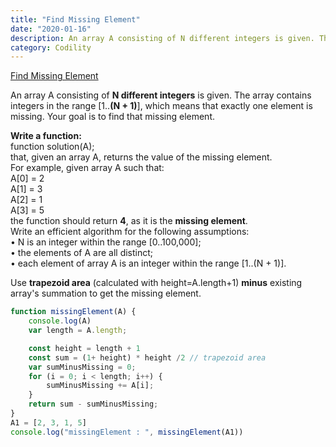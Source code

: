 ```yaml
---
title: "Find Missing Element"
date: "2020-01-16"
description: An array A consisting of N different integers is given. The array contains integers in the range [1..(N + 1)], which means that exactly one element is missing.
category: Codility
---
```


[Find Missing Element](https://app.codility.com/programmers/lessons/3-time_complexity/perm_missing_elem/start/)

An array A consisting of **N different integers** is given. The array contains integers in the range \[1..**(N + 1)**\], which means that exactly one element is missing. Your goal is to find that missing element.  

**Write a function:**  
function solution(A);  
that, given an array A, returns the value of the missing element.  
For example, given array A such that:  
A\[0\] = 2   
A\[1\] = 3   
A\[2\] = 1   
A\[3\] = 5    
the function should return **4**, as it is the **missing element**.  
Write an efficient algorithm for the following assumptions:  
•	N is an integer within the range \[0..100,000\];  
•	the elements of A are all distinct;  
•	each element of array A is an integer within the range \[1..(N + 1)\].  

Use **trapezoid area** (calculated with height=A.length+1) **minus** existing array's summation to get the missing element. 

```js
function missingElement(A) {
    console.log(A)
    var length = A.length; 

    const height = length + 1
    const sum = (1+ height) * height /2 // trapezoid area
    var sumMinusMissing = 0;
    for (i = 0; i < length; i++) { 
        sumMinusMissing += A[i];
    }
    return sum - sumMinusMissing;
}
A1 = [2, 3, 1, 5]
console.log("missingElement : ", missingElement(A1))
```
